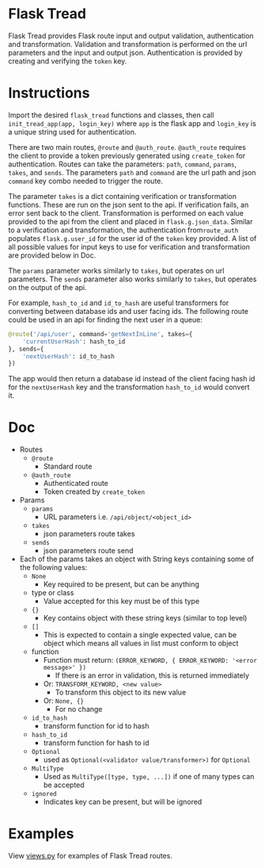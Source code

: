 Flask Tread
===========

Flask Tread provides Flask route input and output validation, authentication and transformation. Validation and transformation is performed on the url parameters and the input and output json. Authentication is provided by creating and verifying the `token` key.

Instructions
============

Import the desired `flask_tread` functions and classes, then call `init_tread_app(app, login_key)` where `app` is the flask app and `login_key` is a unique string used for authentication.

There are two main routes, `@route` and `@auth_route`. `@auth_route` requires the client to provide a token previously generated using `create_token` for authentication. Routes can take the parameters: `path`, `command`, `params`, `takes`, and `sends`. The parameters `path` and `command` are the url path and json `command` key combo needed to trigger the route.

The parameter `takes` is a dict containing verification or transformation functions. These are run on the json sent to the api. If verification fails, an error sent back to the client. Transformation is performed on each value provided to the api from the client and placed in `flask.g.json_data`. Similar to a verification and transformation, the authentication from`route_auth` populates `flask.g.user_id` for the user id of the `token` key provided. A list of all possible values for input keys to use for verification and transformation are provided below in Doc.

The `params` parameter works similarly to `takes`, but operates on url parameters. The `sends` parameter also works similarly to `takes`, but operates on the output of the api.

For example, `hash_to_id` and `id_to_hash` are useful transformers for converting between database ids and user facing ids. The following route could be used in an api for finding the next user in a queue: 

``` py
@route('/api/user', command='getNextInLine', takes={ 
    'currentUserHash': hash_to_id 
}, sends={ 
    'nextUserHash': id_to_hash 
})
```

The app would then return a database id instead of the client facing hash id for the `nextUserHash` key and the transformation `hash_to_id` would convert it.

Doc
===

- Routes
    - `@route`
        - Standard route
    - `@auth_route`
        - Authenticated route
        - Token created by `create_token`
- Params
    - `params`
        - URL parameters i.e. `/api/object/<object_id>`
    - `takes`
        - json parameters route takes
    - `sends`
        - json parameters route send
- Each of the params takes an object with String keys containing some of the following values:
    - `None`
        - Key required to be present, but can be anything
    - type or class
        - Value accepted for this key must be of this type
    - `{}`
        - Key contains object with these string keys (similar to top level)
    - `[]`
        - This is expected to contain a single expected value, can be object
            which means all values in list must conform to object
    - function
        - Function must return: `(ERROR_KEYWORD, { ERROR_KEYWORD: '<error message>' })`
            - If there is an error in validation, this is returned immediately
        - Or: `TRANSFORM_KEYWORD, <new value>`
            - To transform this object to its new value
        - Or: `None, {}`
            - For no change
    - `id_to_hash`
        - transform function for id to hash
    - `hash_to_id`
        - transform function for hash to id
    - `Optional`
        - used as `Optional(<validator value/transformer>)` for `Optional`
    - `MultiType`
        - Used as `MultiType([type, type, ...])` if one of many types can be accepted
    - `ignored`
        - Indicates key can be present, but will be ignored

Examples
========

View [views.py](/examples/blog/app/mainapp/views.py) for examples of Flask Tread routes.
